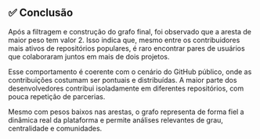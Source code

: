 ## ✅ Conclusão

Após a filtragem e construção do grafo final, foi observado que a aresta de maior peso tem valor 2. Isso indica que, mesmo entre os contribuidores mais ativos de repositórios populares, é raro encontrar pares de usuários que colaboraram juntos em mais de dois projetos.

Esse comportamento é coerente com o cenário do GitHub público, onde as contribuições costumam ser pontuais e distribuídas. A maior parte dos desenvolvedores contribui isoladamente em diferentes repositórios, com pouca repetição de parcerias.

Mesmo com pesos baixos nas arestas, o grafo representa de forma fiel a dinâmica real da plataforma e permite análises relevantes de grau, centralidade e comunidades.

